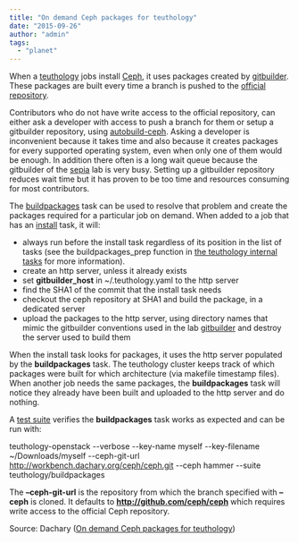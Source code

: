```yaml
---
title: "On demand Ceph packages for teuthology"
date: "2015-09-26"
author: "admin"
tags: 
  - "planet"
---
```


When a [teuthology](https://github.com/ceph/teuthology/) jobs install [Ceph](http://ceph.com/), it uses packages created by [gitbuilder](http://ceph.com/gitbuilder.cgi). These packages are built every time a branch is pushed to the [official repository](https://github.com/ceph/ceph).

Contributors who do not have write access to the official repository, can either ask a developer with access to push a branch for them or setup a gitbuilder repository, using [autobuild-ceph](https://github.com/ceph/autobuild-ceph/). Asking a developer is inconvenient because it takes time and also because it creates packages for every supported operating system, even when only one of them would be enough. In addition there often is a long wait queue because the gitbuilder of the [sepia](http://ceph.github.io/sepia/) lab is very busy. Setting up a gitbuilder repository reduces wait time but it has proven to be too time and resources consuming for most contributors.

The [buildpackages](https://github.com/ceph/ceph-qa-suite/blob/master/tasks/buildpackages.py) task can be used to resolve that problem and create the packages required for a particular job on demand. When added to a job that has an [install](https://github.com/ceph/teuthology/blob/master/teuthology/task/install.py) task, it will:

- always run before the install task regardless of its position in the list of tasks (see the buildpackages\_prep function in [the teuthology internal tasks](https://github.com/ceph/teuthology/blob/master/teuthology/task/internal.py) for more information).
- create an http server, unless it already exists
- set **gitbuilder\_host** in ~/.teuthology.yaml to the http server
- find the SHA1 of the commit that the install task needs
- checkout the ceph repository at SHA1 and build the package, in a dedicated server
- upload the packages to the http server, using directory names that mimic the gitbuilder conventions used in the lab [gitbuilder](http://ceph.com/gitbuilder.cgi) and destroy the server used to build them

When the install task looks for packages, it uses the http server populated by the **buildpackages** task. The teuthology cluster keeps track of which packages were built for which architecture (via makefile timestamp files). When another job needs the same packages, the **buildpackages** task will notice they already have been built and uploaded to the http server and do nothing.

A [test suite](https://github.com/ceph/ceph-qa-suite/tree/master/suites/teuthology/buildpackages) verifies the **buildpackages** task works as expected and can be run with:

teuthology-openstack --verbose 
   --key-name myself --key-filename ~/Downloads/myself 
   --ceph-git-url http://workbench.dachary.org/ceph/ceph.git 
   --ceph hammer --suite teuthology/buildpackages

The **–ceph-git-url** is the repository from which the branch specified with **–ceph** is cloned. It defaults to **http://github.com/ceph/ceph** which requires write access to the official Ceph repository.

Source: Dachary ([On demand Ceph packages for teuthology](http://dachary.org/?p=3891))
